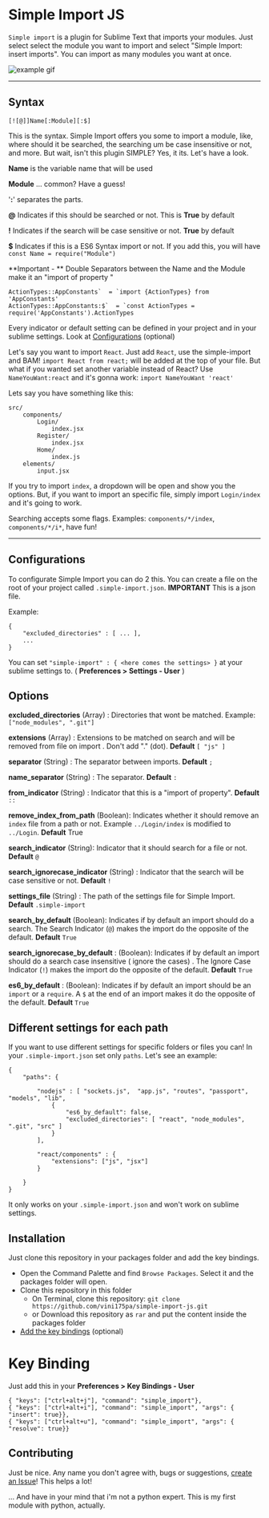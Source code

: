 Simple Import JS
===================

`Simple import` is a plugin for Sublime Text that imports your modules. Just select select the module you want to import and select "Simple Import: insert imports". You can import as many modules you want at once.

![example gif](https://raw.githubusercontent.com/vini175pa/simple-import-js/master/example.gif)



----------

Syntax
-------------

`[![@]]Name[:Module][:$]`

This is the syntax. Simple Import offers you some to import a module, like, where should it be searched, the searching um be case insensitive or not, and more. But wait, isn't this plugin SIMPLE? Yes, it its. Let's have a look.

**Name** is the variable name that will be used

**Module** ... common? Have a guess!

'**:**' separates the parts.

**@** Indicates if this should be searched or not. This is **True** by default

**!** Indicates if the search will be case sensitive or not. **True** by default

**$** Indicates if this is a ES6 Syntax import or not. If you add this, you will have `const Name = require("Module")`

 **Important - **  Double Separators between the Name and the Module make it an "import of property "

	ActionTypes::AppConstants`  = `import {ActionTypes} from 'AppConstants'
	ActionTypes::AppConstants:$`  = `const ActionTypes = require('AppConstants').ActionTypes

Every indicator or default setting can be defined in your project and in your sublime settings. Look at  [Configurations](#configurations) (optional)

Let's say you want to import `React`. Just add `React`, use the simple-import and BAM! `import React from react;` will be added at the top of your file. But what if you wanted set another variable instead of React? Use `NameYouWant:react` and it's gonna work: `import NameYouWant 'react'`

Lets say you have something like this:

	src/
		components/
			Login/
				index.jsx
			Register/
				index.jsx
			Home/
				index.js
		elements/
			input.jsx

If you try to import `index`, a dropdown will be open and show you the options. But, if you want to import an specific file, simply import `Login/index` and it's going to work.

Searching accepts some flags. Examples: `components/*/index`, `components/*/i*`, have fun!

----------

Configurations
-------------

To configurate Simple Import you can do 2 this. You can create a file on the root of your project called `.simple-import.json`. **IMPORTANT** This is a json file.

Example:

	{
		"excluded_directories" : [ ... ],
		...
	}


You can set `"simple-import" : { <here comes the settings> }` at your sublime settings to. ( **Preferences > Settings - User** )


## Options

**excluded_directories**  (Array) :   Directories that wont be matched. Example: `["node_modules", ".git"]`

**extensions**  (Array) :   Extensions to be matched on search and will be removed from file on import . Don't add "." (dot). **Default** `[ "js" ]`

**separator** (String) : The separator between imports. **Default** `;`

**name_separator** (String) : The separator. **Default** `:`

**from_indicator** (String) : Indicator that this is a "import of property". **Default** `::`

**remove_index_from_path** (Boolean): Indicates whether it should remove an `index` file from a path or not. Example `../Login/index` is modified to `../Login`. **Default** True

**search_indicator** (String): Indicator that it should search for a file or not. **Default** `@`

**search_ignorecase_indicator** (String) : Indicator that the search will be case sensitive or not.  **Default** `!`

**settings_file** (String) :  The path of the settings file for Simple Import. **Default** `.simple-import`

**search_by_default** (Boolean): Indicates if by default an import should do a search. The Search Indicator (`@`) makes the import do the opposite of the default. **Default** `True`

**search_ignorecase_by_default** :  (Boolean): Indicates if by default an import should do a search case insensitive ( ignore the cases) . The Ignore Case Indicator (`!`) makes the import do the opposite of the default. **Default** `True`

**es6_by_default** :  (Boolean): Indicates if by default an import should be an `import` or a `require`.  A `$` at the end of an import makes it do the opposite of the default. **Default** `True`


## Different settings for each path

If you want to use different settings for specific folders or files you can! In your `.simple-import.json` set only `paths`. Let's see an example:

	{
		"paths": {

			"nodejs" : [ "sockets.js",  "app.js", "routes", "passport", "models", "lib",
				{
					"es6_by_default": false,
					"excluded_directories": [ "react", "node_modules", ".git", "src" ]
				}
			],

			"react/components" : {
				"extensions": ["js", "jsx"]
			}

		}
	}

It only works on your `.simple-import.json` and won't work on sublime settings.


Installation
-------------

Just clone this repository in your packages folder and add the key bindings.

 - Open the Command Palette and find `Browse Packages`.  Select it and the packages folder will open.
 - Clone this repository in this folder
	 - On Terminal, clone this repository: `git clone https://github.com/vini175pa/simple-import-js.git`
	 - or Download this repository as `rar` and put the content inside the packages folder
 - [Add the key bindings](#key-binding) (optional)

# Key Binding
Just add this in your **Preferences > Key Bindings - User**

	{ "keys": ["ctrl+alt+j"], "command": "simple_import"},
	{ "keys": ["ctrl+alt+i"], "command": "simple_import", "args": { "insert": true}},
	{ "keys": ["ctrl+alt+u"], "command": "simple_import", "args": { "resolve": true}}


Contributing
-------------
Just be nice. Any name you don't agree with, bugs or suggestions, [create an Issue](https://github.com/vini175pa/simple-import-js/issues)! This helps a lot!

... And have in your mind that i'm not a python expert. This is my first module with python, actually.
